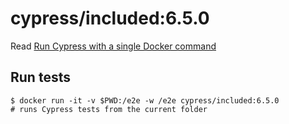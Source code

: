 <!--
WARNING: this file was autogenerated by generate-included-image.js using

    npm run add:included -- 6.5.0 cypress/browsers:node12.18.3-chrome87-ff82
-->

# cypress/included:6.5.0

Read [Run Cypress with a single Docker command][blog post url]

## Run tests

```shell
$ docker run -it -v $PWD:/e2e -w /e2e cypress/included:6.5.0
# runs Cypress tests from the current folder
```

[blog post url]: https://www.cypress.io/blog/2019/05/02/run-cypress-with-a-single-docker-command/

